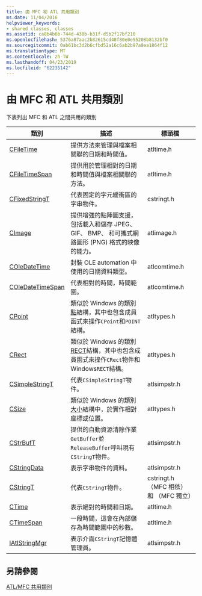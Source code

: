 ```yaml
---
title: 由 MFC 和 ATL 共用類別
ms.date: 11/04/2016
helpviewer_keywords:
- shared classes, classes
ms.assetid: ca8b4b6b-744d-430b-b31f-d5b2f17bf210
ms.openlocfilehash: 5376a87aac2b82615cd48f80e0e95208b8132bf0
ms.sourcegitcommit: 0ab61bc3d2b6cfbd52a16c6ab2b97a8ea1864f12
ms.translationtype: MT
ms.contentlocale: zh-TW
ms.lasthandoff: 04/23/2019
ms.locfileid: "62235142"
---
```

# <a name="classes-shared-by-mfc-and-atl"></a>由 MFC 和 ATL 共用類別

下表列出 MFC 和 ATL 之間共用的類別

|類別|描述|標頭檔|
|-----------|-----------------|-----------------|
|[CFileTime](../../atl-mfc-shared/reference/cfiletime-class.md)|提供方法來管理與檔案相關聯的日期和時間值。|atltime.h|
|[CFileTimeSpan](../../atl-mfc-shared/reference/cfiletimespan-class.md)|提供用於管理相對的日期和時間值與檔案相關聯的方法。|atltime.h|
|[CFixedStringT](../../atl-mfc-shared/reference/cfixedstringt-class.md)|代表固定的字元緩衝區的字串物件。|cstringt.h|
|[CImage](../../atl-mfc-shared/reference/cimage-class.md)|提供增強的點陣圖支援，包括載入和儲存 JPEG、 GIF、 BMP、 和可攜式網路圖形 (PNG) 格式的映像的能力。|atlimage.h|
|[COleDateTime](../../atl-mfc-shared/reference/coledatetime-class.md)|封裝 OLE automation 中使用的日期資料類型。|atlcomtime.h|
|[COleDateTimeSpan](../../atl-mfc-shared/reference/coledatetimespan-class.md)|代表相對的時間，時間範圍。|atlcomtime.h|
|[CPoint](../../atl-mfc-shared/reference/cpoint-class.md)|類似於 Windows 的類別[點](/windows/desktop/api/windef/ns-windef-tagpoint)結構，其中也包含成員函式來操作`CPoint`和`POINT`結構。|atltypes.h|
|[CRect](../../atl-mfc-shared/reference/crect-class.md)|類似於 Windows 的類別[RECT](/windows/desktop/api/windef/ns-windef-tagrect)結構，其中也包含成員函式來操作`CRect`物件和 Windows`RECT`結構。|atltypes.h|
|[CSimpleStringT](../../atl-mfc-shared/reference/csimplestringt-class.md)|代表`CSimpleStringT`物件。|atlsimpstr.h|
|[CSize](../../atl-mfc-shared/reference/csize-class.md)|類似於 Windows 的類別[大小](/windows/desktop/api/windef/ns-windef-tagsize)結構中，於實作相對座標或位置。|atltypes.h|
|[CStrBufT](../../atl-mfc-shared/reference/cstrbuft-class.md)|提供的自動資源清除作業`GetBuffer`並`ReleaseBuffer`呼叫現有`CStringT`物件。|atlsimpstr.h|
|[CStringData](../../atl-mfc-shared/reference/cstringdata-class.md)|表示字串物件的資料。|atlsimpstr.h|
|[CStringT](../../atl-mfc-shared/reference/cstringt-class.md)|代表`CStringT`物件。|cstringt.h （MFC 相依） 和 （MFC 獨立）|
|[CTime](../../atl-mfc-shared/reference/ctime-class.md)|表示絕對的時間和日期。|atltime.h|
|[CTimeSpan](../../atl-mfc-shared/reference/ctimespan-class.md)|一段時間，這會在內部儲存為時間範圍中的秒數。|atltime.h|
|[IAtlStringMgr](../../atl-mfc-shared/reference/iatlstringmgr-class.md)|表示介面`CStringT`記憶體管理員。|atlsimpstr.h|

## <a name="see-also"></a>另請參閱

[ATL/MFC 共用類別](../../atl-mfc-shared/atl-mfc-shared-classes.md)
